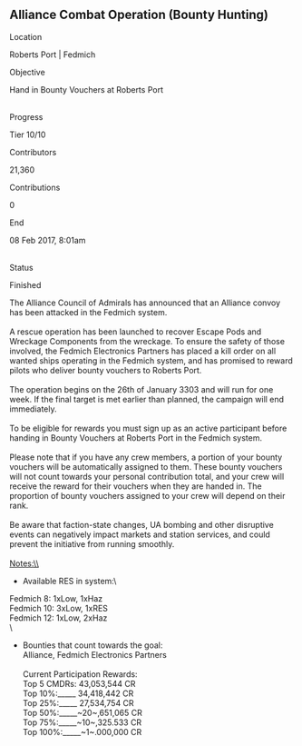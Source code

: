 ## Alliance Combat Operation (Bounty Hunting)

Location

Roberts Port \| Fedmich

Objective

Hand in Bounty Vouchers at Roberts Port

\
Progress

Tier 10/10

Contributors

21,360

Contributions

0

End

08 Feb 2017, 8:01am

\
Status

Finished

The Alliance Council of Admirals has announced that an Alliance convoy
has been attacked in the Fedmich system.\
\
A rescue operation has been launched to recover Escape Pods and Wreckage
Components from the wreckage. To ensure the safety of those involved,
the Fedmich Electronics Partners has placed a kill order on all wanted
ships operating in the Fedmich system, and has promised to reward pilots
who deliver bounty vouchers to Roberts Port.\
\
The operation begins on the 26th of January 3303 and will run for one
week. If the final target is met earlier than planned, the campaign will
end immediately.\
\
To be eligible for rewards you must sign up as an active participant
before handing in Bounty Vouchers at Roberts Port in the Fedmich
system.\
\
Please note that if you have any crew members, a portion of your bounty
vouchers will be automatically assigned to them. These bounty vouchers
will not count towards your personal contribution total, and your crew
will receive the reward for their vouchers when they are handed in. The
proportion of bounty vouchers assigned to your crew will depend on their
rank.\
\
Be aware that faction-state changes, UA bombing and other disruptive
events can negatively impact markets and station services, and could
prevent the initiative from running smoothly.\
\
[Notes:\\\\](Notes:\\)

-   Available RES in system:\

Fedmich 8: 1xLow, 1xHaz\
Fedmich 10: 3xLow, 1xRES\
Fedmich 12: 1xLow, 2xHaz\
\
- Bounties that count towards the goal:\
Alliance, Fedmich Electronics Partners\
\
Current Participation Rewards:\
Top 5 CMDRs: 43,053,544 CR\
Top 10%:\_\_\_\_\_ 34,418,442 CR\
Top 25%:\_\_\_\_\_ 27,534,754 CR\
Top 50%:\_\_\_\_\_~20~,651,065 CR\
Top 75%:\_\_\_\_\_~10~,325.533 CR\
Top 100%:\_\_\_\_\_~1~.000,000 CR
